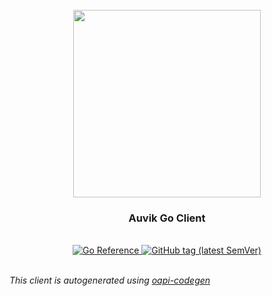 <div align="center">
  <br/>
  <img src="https://res.cloudinary.com/stellaraf/image/upload/v1604277355/stellar-logo-gradient.svg" width="300" />
  <br/>
  <h3>Auvik Go Client</a></h3>
  <br/>
  <a href="https://pkg.go.dev/github.com/stellaraf/go-auvik">
    <img src="https://pkg.go.dev/badge/github.com/stellaraf/go-auvik.svg" alt="Go Reference">
  </a>
  <a href="https://github.com/stellaraf/go-auvik/tags">
    <img alt="GitHub tag (latest SemVer)" src="https://img.shields.io/github/v/tag/stellaraf/go-auvik?color=%2306D6A0&label=version">
  </a>
  <br/>
  <br/>
</div>

_This client is autogenerated using [oapi-codegen](https://github.com/deepmap/oapi-codegen)_